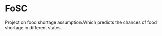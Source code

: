 # FoSC
Project on food shortage assumption.Which predicts the chances of food shortage in different states.
